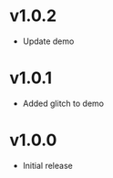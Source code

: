 v1.0.2
==================
* Update demo

v1.0.1
==================
* Added glitch to demo

v1.0.0
==================
* Initial release
